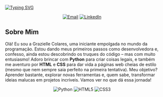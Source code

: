 [![Typing SVG](https://readme-typing-svg.demolab.com/?lines=Olá!+Sou+a+Grazielle!;Explorando+o+mundo+da+programação)](https://git.io/typing-svg)

<p align="center">
  <a href="mailto:graziellecolaress@gmail.com"><img src="https://img.shields.io/badge/Gmail-D14836?style=for-the-badge&logo=gmail&logoColor=white" alt="Email"></a>
  <a href="https://www.linkedin.com/in/seuprojeto"><img src="https://img.shields.io/badge/LinkedIn-0A66C2?style=for-the-badge&logo=linkedin&logoColor=white" alt="LinkedIn"></a>
</p>

## Sobre Mim
Olá! Eu sou a Grazielle Colares, uma iniciante empolgada no mundo da programação. Estou dando meus primeiros passos como desenvolvedora e, confesso, ainda estou descobrindo os truques do código – mas com muito entusiasmo! Adoro brincar com **Python** para criar coisas legais, e também me aventuro por **HTML** e **CSS** para dar vida a páginas web cheias de estilo (mesmo que nem sempre saia perfeito na primeira tentativa). Meu objetivo? Aprender bastante, explorar novas ferramentas e, quem sabe, transformar ideias malucas em projetos incríveis. Vamos ver no que dá essa jornada!

<p align="center">
  <a><img src="https://img.shields.io/badge/Python-3776AB?style=for-the-badge&logo=python&logoColor-white" alt="Python"></a>
  <a><img src="https://img.shields.io/badge/HTML5-E34F26?style=for-the-badge&logo=html5&logoColor=white" alt="HTML5"></a>
  <a><img src="https://img.shields.io/badge/CSS3-1572B6?style=for-the-badge&logo=css3&logoColor=white" alt="CSS3"></a>
</p>

